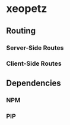 # xeopetz

## Routing

### Server-Side Routes

### Client-Side Routes

## Dependencies

### NPM

### PIP

## 
